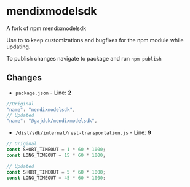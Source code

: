 # mendixmodelsdk

A fork of npm mendixmodelsdk

Use to to keep customizations and bugfixes for the npm module while updating.

To publish changes navigate to package and run `npm publish`
 

## Changes

* `package.json` - Line: **2**

```javascript
//Original
"name": "mendixmodelsdk",
// Updated
"name": "@gajduk/mendixmodelsdk",
```

* `/dist/sdk/internal/rest-transportation.js` - Line: **9**  


```javascript
// Original
const SHORT_TIMEOUT = 1 * 60 * 1000;
const LONG_TIMEOUT = 15 * 60 * 1000;

// Updated
const SHORT_TIMEOUT = 5 * 60 * 1000;
const LONG_TIMEOUT = 45 * 60 * 1000;
```